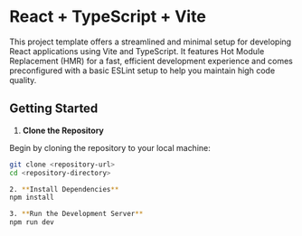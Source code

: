 # React + TypeScript + Vite

This project template offers a streamlined and minimal setup for developing React applications using Vite and TypeScript. It features Hot Module Replacement (HMR) for a fast, efficient development experience and comes preconfigured with a basic ESLint setup to help you maintain high code quality.

## Getting Started

1. **Clone the Repository**

  Begin by cloning the repository to your local machine:

  ```bash
  git clone <repository-url>
  cd <repository-directory>

2. **Install Dependencies**
  npm install

3. **Run the Development Server**
  npm run dev
